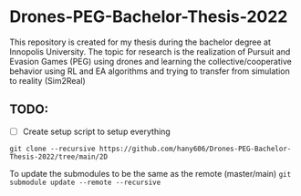 # Drones-PEG-Bachelor-Thesis-2022
This repository is created for my thesis during the bachelor degree at Innopolis University. The topic for research is the realization of Pursuit and Evasion Games (PEG) using drones and learning the collective/cooperative behavior using RL and EA algorithms and trying to transfer from simulation to reality (Sim2Real)


## TODO:

- [ ] Create setup script to setup everything


```git clone --recursive https://github.com/hany606/Drones-PEG-Bachelor-Thesis-2022/tree/main/2D```


To update the submodules to be the same as the remote (master/main)
```git submodule update --remote --recursive```